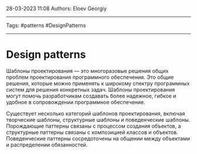 28-03-2023
11:08
Authors: Eloev Georgiy 
***
Tags: #patterns #DesignPatterns
***
# Design patterns

Шаблоны проектирования — это многоразовые решения общих проблем проектирования программного обеспечения. Это общие решения, которые можно применять к широкому спектру программных систем для решения конкретных задач. Шаблоны проектирования могут помочь разработчикам создавать более надежное, гибкое и удобное в сопровождении программное обеспечение.

Существует несколько категорий шаблонов проектирования, включая творческие шаблоны, структурные шаблоны и поведенческие шаблоны. Порождающие паттерны связаны с процессом создания объектов, а структурные паттерны связаны с композицией классов и объектов. Поведенческие паттерны сосредоточены на общении между объектами и распределении обязанностей.
